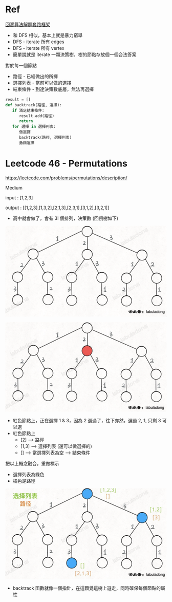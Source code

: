 # Ref

[回溯算法解题套路框架](https://labuladong.online/algo/essential-technique/backtrack-framework/)

* 和 DFS 相似，基本上就是暴力窮舉
* DFS - iterate 所有 edges
* DFS - iterate 所有 vertex
* 簡單說就是 iterate 一顆決策樹，樹的節點存放個一個合法答案

對於每一個節點

* 路徑 - 已經做出的所擇
* 選擇列表 - 當前可以做的選擇
* 結束條件 - 到達決策數底層，無法再選擇

```python
result = []
def backtrack(路徑, 選擇):
   if 滿足結束條件:
      result.add(路徑)
      return
   for 選擇 in 選擇列表:
      做選擇
      backtrack(路徑, 選擇列表)
      撤銷選擇
```

# Leetcode 46 - Permutations

https://leetcode.com/problems/permutations/description/

Medium

input : [1,2,3]

output : [[1,2,3],[1,3,2],[2,1,3],[2,3,1],[3,1,2],[3,2,1]]

* 高中就會做了，會有 3! 個排列，決策數 (回朔樹如下)

<img src='../../assets/bk_1.png'><img>

<img src='../../assets/bk_2.png'><img>

* 紅色節點上，正在選擇 1 & 3，因為 2 選過了，往下亦然，選過 2, 1, 只剩 3 可以選
* 紅色節點上
  * [2] --> 路徑
  * [1,3] --> 選擇列表 (還可以做選擇的)
  * [] --> 當選擇列表為空 --> 結束條件

把以上概念融合，重做標示

* 選擇列表為綠色
* 橘色是路徑

<img src='../../assets/bk_3.png'><img>

* backtrack 函數就像一個指針，在這顆覺這樹上遊走，同時確保每個節點的屬性